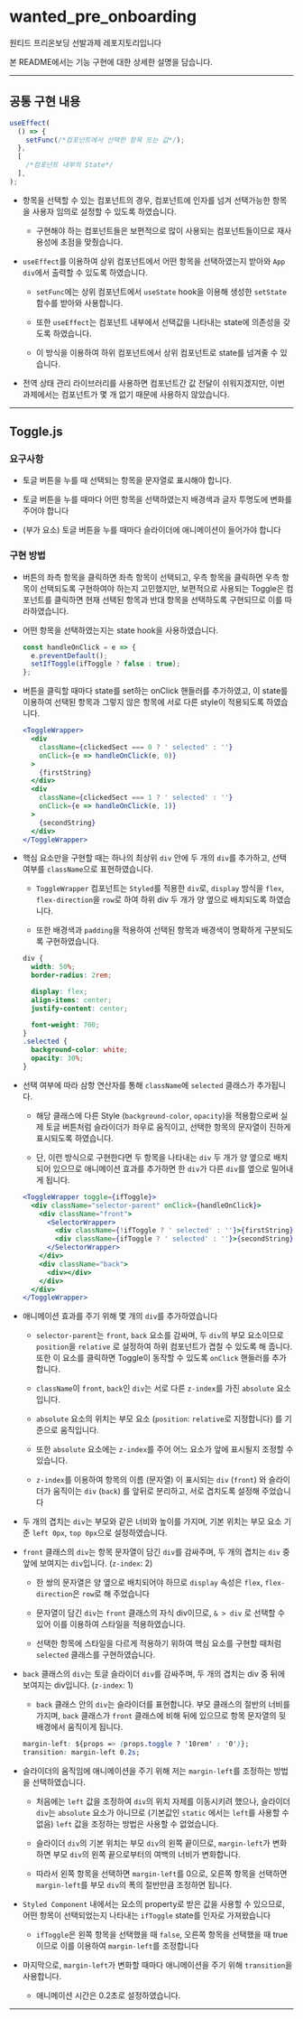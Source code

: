 # wanted_pre_onboarding

원티드 프리온보딩 선발과제 레포지토리입니다

본 README에서는 기능 구현에 대한 상세한 설명을 담습니다.

---

## 공통 구현 내용

```jsx
useEffect(
  () => {
    setFunc(/*컴포넌트에서 선택한 항목 또는 값*/);
  },
  [
    /*컴포넌트 내부의 State*/
  ],
);
```

- 항목을 선택할 수 있는 컴포넌트의 경우, 컴포넌트에 인자를 넘겨 선택가능한 항목을 사용자 임의로 설정할 수 있도록 하였습니다.

  - 구현해야 하는 컴포넌트들은 보편적으로 많이 사용되는 컴포넌트들이므로 재사용성에 초점을 맞췄습니다.

- `useEffect`를 이용하여 상위 컴포넌트에서 어떤 항목을 선택하였는지 받아와 `App` `div`에서 출력할 수 있도록 하였습니다.

  - `setFunc`에는 상위 컴포넌트에서 `useState` hook을 이용해 생성한 `setState` 함수를 받아와 사용합니다.

  - 또한 `useEffect`는 컴포넌트 내부에서 선택값을 나타내는 state에 의존성을 갖도록 하였습니다.

  - 이 방식을 이용하여 하위 컴포넌트에서 상위 컴포넌트로 state를 넘겨줄 수 있습니다.

- 전역 상태 관리 라이브러리를 사용하면 컴포넌트간 값 전달이 쉬워지겠지만, 이번 과제에서는 컴포넌트가 몇 개 없기 때문에 사용하지 않았습니다.

---

## Toggle.js

### 요구사항

- 토글 버튼을 누를 때 선택되는 항목을 문자열로 표시해야 합니다.

- 토글 버튼을 누를 때마다 어떤 항목을 선택하였는지 배경색과 글자 투명도에 변화를 주어야 합니다

- (부가 요소) 토글 버튼을 누를 때마다 슬라이더에 애니메이션이 들어가야 합니다

### 구현 방법

- 버튼의 좌측 항목을 클릭하면 좌측 항목이 선택되고, 우측 항목을 클릭하면 우측 항목이 선택되도록 구현하여야 하는지 고민했지만, 보편적으로 사용되는 Toggle은 컴포넌트를 클릭하면 현재 선택된 항목과 반대 항목을 선택하도록 구현되므로 이를 따라하였습니다.

- 어떤 항목을 선택하였는지는 state hook을 사용하였습니다.

  ```jsx
  const handleOnClick = e => {
    e.preventDefault();
    setIfToggle(ifToggle ? false : true);
  };
  ```

- 버튼을 클릭할 때마다 state를 set하는 onClick 핸들러를 추가하였고, 이 state를 이용하여 선택된 항목과 그렇지 않은 항목에 서로 다른 style이 적용되도록 하였습니다.

  ```jsx
  <ToggleWrapper>
    <div
      className={clickedSect === 0 ? ' selected' : ''}
      onClick={e => handleOnClick(e, 0)}
    >
      {firstString}
    </div>
    <div
      className={clickedSect === 1 ? ' selected' : ''}
      onClick={e => handleOnClick(e, 1)}
    >
      {secondString}
    </div>
  </ToggleWrapper>
  ```

- 핵심 요소만을 구현할 때는 하나의 최상위 `div` 안에 두 개의 `div`를 추가하고, 선택 여부를 `className`으로 표현하였습니다.

  - `ToggleWrapper` 컴포넌트는 `Styled`를 적용한 `div`로, `display` 방식을 `flex`, `flex-direction`을 `row`로 하여 하위 div 두 개가 양 옆으로 배치되도록 하였습니다.

  - 또한 배경색과 `padding`을 적용하여 선택된 항목과 배경색이 명확하게 구분되도록 구현하였습니다.

  ```css
  div {
    width: 50%;
    border-radius: 2rem;

    display: flex;
    align-items: center;
    justify-content: center;

    font-weight: 700;
  }
  .selected {
    background-color: white;
    opacity: 30%;
  }
  ```

- 선택 여부에 따라 삼항 연산자를 통해 `className`에 `selected` 클래스가 추가됩니다.

  - 해당 클래스에 다른 Style (`background-color`, `opacity`)을 적용함으로써 실제 토글 버튼처럼 슬라이더가 좌우로 움직이고, 선택한 항목의 문자열이 진하게 표시되도록 하였습니다.

  - 단, 이런 방식으로 구현한다면 두 항목을 나타내는 `div` 두 개가 양 옆으로 배치되어 있으므로 애니메이션 효과를 추가하면 한 `div`가 다른 `div`를 옆으로 밀어내게 됩니다.

  ```jsx
  <ToggleWrapper toggle={ifToggle}>
    <div className="selector-parent" onClick={handleOnClick}>
      <div className="front">
        <SelectorWrapper>
          <div className={!ifToggle ? ' selected' : ''}>{firstString}</div>
          <div className={ifToggle ? ' selected' : ''}>{secondString}</div>
        </SelectorWrapper>
      </div>
      <div className="back">
        <div></div>
      </div>
    </div>
  </ToggleWrapper>
  ```

- 애니메이션 효과를 주기 위해 몇 개의 `div`를 추가하였습니다

  - `selector-parent`는 `front`, `back` 요소를 감싸며, 두 `div`의 부모 요소이므로 `position`을 `relative` 로 설정하여 하위 컴포넌트가 겹칠 수 있도록 해 줍니다. 또한 이 요소를 클릭하면 Toggle이 동작할 수 있도록 `onClick` 핸들러를 추가합니다.

  - `className`이 `front`, `back`인 `div`는 서로 다른 `z-index`를 가진 `absolute` 요소입니다.

  - `absolute` 요소의 위치는 부모 요소 (`position`: `relative`로 지정합니다) 를 기준으로 움직입니다.

  - 또한 `absolute` 요소에는 `z-index`를 주어 어느 요소가 앞에 표시될지 조정할 수 있습니다.

  - `z-index`를 이용하여 항목의 이름 (문자열) 이 표시되는 `div` (`front`) 와 슬라이더가 움직이는 `div` (`back`) 를 앞뒤로 분리하고, 서로 겹치도록 설정해 주었습니다

- 두 개의 겹치는 `div`는 부모와 같은 너비와 높이를 가지며, 기본 위치는 부모 요소 기준 `left 0px`, `top 0px`으로 설정하였습니다.

- `front` 클래스의 `div`는 항목 문자열이 담긴 `div`를 감싸주며, 두 개의 겹치는 `div` 중 앞에 보여지는 `div`입니다. (`z-index`: 2)

  - 한 쌍의 문자열은 양 옆으로 배치되어야 하므로 `display` 속성은 `flex`, `flex-direction`은 `row`로 해 주었습니다

  - 문자열이 담긴 `div`는 `front` 클래스의 자식 div이므로, `& > div` 로 선택할 수 있어 이를 이용하여 스타일을 적용하였습니다.

  - 선택한 항목에 스타일을 다르게 적용하기 위하여 핵심 요소를 구현할 때처럼 `selected` 클래스를 구현하였습니다.

- `back` 클래스의 `div`는 토글 슬라이더 `div`를 감싸주며, 두 개의 겹치는 div 중 뒤에 보여지는 div입니다. (`z-index`: 1)

  - `back` 클래스 안의 `div`는 슬라이더를 표현합니다. 부모 클래스의 절반의 너비를 가지며, `back` 클래스가 `front` 클래스에 비해 뒤에 있으므로 항목 문자열의 뒷 배경에서 움직이게 됩니다.

  ```css
  margin-left: ${props => (props.toggle ? '10rem' : '0')};
  transition: margin-left 0.2s;
  ```

- 슬라이더의 움직임에 애니메이션을 주기 위해 저는 `margin-left`를 조정하는 방법을 선택하였습니다.

  - 처음에는 `left` 값을 조정하여 `div`의 위치 자체를 이동시키려 했으나, 슬라이더 `div`는 `absolute` 요소가 아니므로 (기본값인 `static` 에서는 `left`를 사용할 수 없음) `left` 값을 조정하는 방법은 사용할 수 없었습니다.

  - 슬라이더 `div`의 기본 위치는 부모 `div`의 왼쪽 끝이므로, `margin-left`가 변화하면 부모 `div`의 왼쪽 끝으로부터의 여백의 너비가 변화합니다.

  - 따라서 왼쪽 항목을 선택하면 `margin-left`를 0으로, 오른쪽 항목을 선택하면 `margin-left`를 부모 `div`의 폭의 절반만큼 조정하면 됩니다.

- `Styled Component` 내에서는 요소의 property로 받은 값을 사용할 수 있으므로, 어떤 항목이 선택되었는지 나타내는 `ifToggle` state를 인자로 가져왔습니다

  - `ifToggle`은 왼쪽 항목을 선택했을 때 `false`, 오른쪽 항목을 선택했을 때 true이므로 이를 이용하여 `margin-left`를 조정합니다

- 마지막으로, `margin-left`가 변화할 때마다 애니메이션을 주기 위해 `transition`을 사용합니다.

  - 애니메이션 시간은 0.2초로 설정하였습니다.

---
